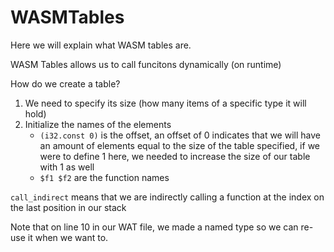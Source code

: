 # WASMTables

Here we will explain what WASM tables are.

WASM Tables allows us to call funcitons dynamically (on runtime)

How do we create a table?
1. We need to specify its size (how many items of a specific type it will hold)
2. Initialize the names of the elements
    - `(i32.const 0)` is the offset, an offset of 0 indicates that we will have an amount of elements equal to the size of the table specified, if we were to define 1 here, we needed to increase the size of our table with 1 as well
    - `$f1 $f2` are the function names

`call_indirect` means that we are indirectly calling a function at the index on the last position in our stack

Note that on line 10 in our WAT file, we made a named type so we can re-use it when we want to.